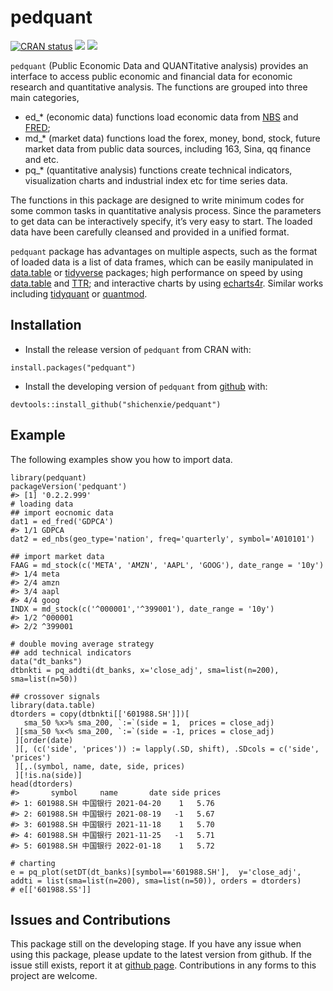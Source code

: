 <!-- README.md is generated from README.Rmd. Please edit that file -->

# pedquant

[![CRAN
status](https://www.r-pkg.org/badges/version/pedquant)](https://cran.r-project.org/package=pedquant)
[![](http://cranlogs.r-pkg.org/badges/grand-total/pedquant)](https://cran.r-project.org/package=pedquant)
[![](http://cranlogs.r-pkg.org/badges/pedquant)](https://cran.r-project.org/package=pedquant)

`pedquant` (Public Economic Data and QUANTitative analysis) provides an
interface to access public economic and financial data for economic
research and quantitative analysis. The functions are grouped into three
main categories,

-   ed\_\* (economic data) functions load economic data from
    [NBS](http://www.stats.gov.cn/) and
    [FRED](https://fred.stlouisfed.org/);
-   md\_\* (market data) functions load the forex, money, bond, stock,
    future market data from public data sources, including 163, Sina, qq
    finance and etc.
-   pq\_\* (quantitative analysis) functions create technical
    indicators, visualization charts and industrial index etc for time
    series data.

The functions in this package are designed to write minimum codes for
some common tasks in quantitative analysis process. Since the parameters
to get data can be interactively specify, it’s very easy to start. The
loaded data have been carefully cleansed and provided in a unified
format.

`pedquant` package has advantages on multiple aspects, such as the
format of loaded data is a list of data frames, which can be easily
manipulated in [data.table](https://rdatatable.gitlab.io/data.table) or
[tidyverse](https://www.tidyverse.org) packages; high performance on
speed by using [data.table](https://rdatatable.gitlab.io/data.table) and
[TTR](https://github.com/joshuaulrich/TTR); and interactive charts by
using [echarts4r](https://echarts4r.john-coene.com). Similar works
including [tidyquant](https://github.com/business-science/tidyquant) or
[quantmod](https://github.com/joshuaulrich/quantmod).

## Installation

-   Install the release version of `pedquant` from CRAN with:

<!-- -->

    install.packages("pedquant")

-   Install the developing version of `pedquant` from
    [github](https://github.com/shichenXie/pedquant) with:

<!-- -->

    devtools::install_github("shichenxie/pedquant")

## Example

The following examples show you how to import data.

    library(pedquant)
    packageVersion('pedquant')
    #> [1] '0.2.2.999'
    # loading data
    ## import eocnomic data
    dat1 = ed_fred('GDPCA')
    #> 1/1 GDPCA
    dat2 = ed_nbs(geo_type='nation', freq='quarterly', symbol='A010101')

    ## import market data
    FAAG = md_stock(c('META', 'AMZN', 'AAPL', 'GOOG'), date_range = '10y')
    #> 1/4 meta
    #> 2/4 amzn
    #> 3/4 aapl
    #> 4/4 goog
    INDX = md_stock(c('^000001','^399001'), date_range = '10y')
    #> 1/2 ^000001
    #> 2/2 ^399001

    # double moving average strategy
    ## add technical indicators
    data("dt_banks")
    dtbnkti = pq_addti(dt_banks, x='close_adj', sma=list(n=200), sma=list(n=50))

    ## crossover signals
    library(data.table)
    dtorders = copy(dtbnkti[['601988.SH']])[
       sma_50 %x>% sma_200, `:=`(side = 1,  prices = close_adj)
     ][sma_50 %x<% sma_200, `:=`(side = -1, prices = close_adj)
     ][order(date)
     ][, (c('side', 'prices')) := lapply(.SD, shift), .SDcols = c('side', 'prices')
     ][,.(symbol, name, date, side, prices)
     ][!is.na(side)]
    head(dtorders)
    #>       symbol     name       date side prices
    #> 1: 601988.SH 中国银行 2021-04-20    1   5.76
    #> 2: 601988.SH 中国银行 2021-08-19   -1   5.67
    #> 3: 601988.SH 中国银行 2021-11-18    1   5.70
    #> 4: 601988.SH 中国银行 2021-11-25   -1   5.71
    #> 5: 601988.SH 中国银行 2022-01-18    1   5.72

    # charting
    e = pq_plot(setDT(dt_banks)[symbol=='601988.SH'],  y='close_adj', addti = list(sma=list(n=200), sma=list(n=50)), orders = dtorders)
    # e[['601988.SS']]

## Issues and Contributions

This package still on the developing stage. If you have any issue when
using this package, please update to the latest version from github. If
the issue still exists, report it at [github
page](https://github.com/ShichenXie/pedquant/issues). Contributions in
any forms to this project are welcome.

